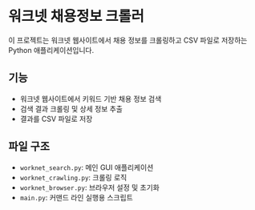 # 워크넷 채용정보 크롤러

이 프로젝트는 워크넷 웹사이트에서 채용 정보를 크롤링하고 CSV 파일로 저장하는 Python 애플리케이션입니다.

## 기능

- 워크넷 웹사이트에서 키워드 기반 채용 정보 검색
- 검색 결과 크롤링 및 상세 정보 추출
- 결과를 CSV 파일로 저장

## 파일 구조

- `worknet_search.py`: 메인 GUI 애플리케이션
- `worknet_crawling.py`: 크롤링 로직
- `worknet_browser.py`: 브라우저 설정 및 초기화
- `main.py`: 커맨드 라인 실행용 스크립트
